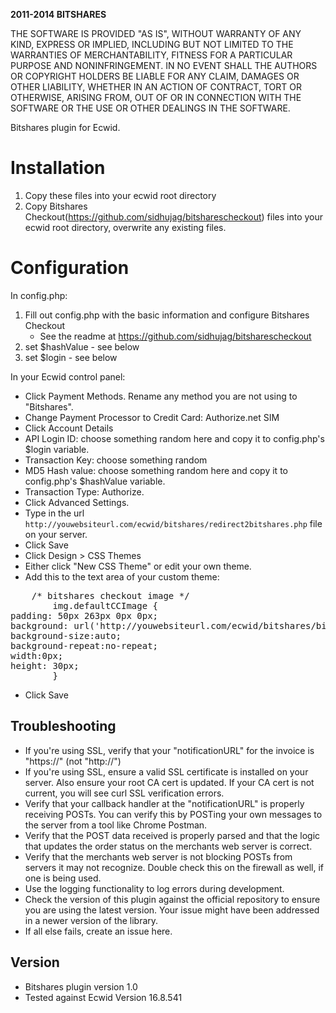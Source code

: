 <strong>2011-2014 BITSHARES</strong>



THE SOFTWARE IS PROVIDED "AS IS", WITHOUT WARRANTY OF ANY KIND, EXPRESS OR IMPLIED, INCLUDING BUT NOT LIMITED TO THE WARRANTIES OF MERCHANTABILITY, FITNESS FOR A PARTICULAR PURPOSE AND NONINFRINGEMENT. IN NO EVENT SHALL THE AUTHORS OR COPYRIGHT HOLDERS BE LIABLE FOR ANY CLAIM, DAMAGES OR OTHER LIABILITY, WHETHER IN AN ACTION OF CONTRACT, TORT OR OTHERWISE, ARISING FROM, OUT OF OR IN CONNECTION WITH THE SOFTWARE OR THE USE OR OTHER DEALINGS IN THE SOFTWARE.

Bitshares plugin for Ecwid.

# Installation

1. Copy these files into your ecwid root directory
2. Copy Bitshares Checkout(https://github.com/sidhujag/bitsharescheckout) files into your ecwid root directory, overwrite any existing files.

# Configuration

In config.php:
1. Fill out config.php with the basic information and configure Bitshares Checkout
    - See the readme at https://github.com/sidhujag/bitsharescheckout
2. set $hashValue - see below
3. set $login - see below

In your Ecwid control panel:
- Click Payment Methods.  Rename any method you are not using to "Bitshares".
- Change Payment Processor to Credit Card: Authorize.net SIM
- Click Account Details
- API Login ID: choose something random here and copy it to config.php's $login variable.
- Transaction Key: choose something random
- MD5 Hash value: choose something random here and copy it to config.php's $hashValue variable.
- Transaction Type: Authorize.
- Click Advanced Settings.
- Type in the url `http://youwebsiteurl.com/ecwid/bitshares/redirect2bitshares.php` file on your server.
- Click Save
- Click Design > CSS Themes
- Either click "New CSS Theme" or edit your own theme.
- Add this to the text area of your custom theme:
<pre>
	/* bitshares checkout image */
		img.defaultCCImage {
padding: 50px 263px 0px 0px; 
background: url('http://youwebsiteurl.com/ecwid/bitshares/bitshares-logo.png'); 
background-size:auto; 
background-repeat:no-repeat;
width:0px; 
height: 30px;
		}
</pre>
- Click Save


Troubleshooting
---------------
- If you're using SSL, verify that your "notificationURL" for the invoice is "https://" (not "http://")
- If you're using SSL, ensure a valid SSL certificate is installed on your server. Also ensure your root CA cert is updated. If your CA cert is not current, you will see curl SSL verification errors.
- Verify that your callback handler at the "notificationURL" is properly receiving POSTs. You can verify this by POSTing your own messages to the server from a tool like Chrome Postman.
- Verify that the POST data received is properly parsed and that the logic that updates the order status on the merchants web server is correct.
- Verify that the merchants web server is not blocking POSTs from servers it may not recognize. Double check this on the firewall as well, if one is being used.
- Use the logging functionality to log errors during development. 
- Check the version of this plugin against the official repository to ensure you are using the latest version. Your issue might have been addressed in a newer version of the library.
- If all else fails, create an issue here.


Version
-------
- Bitshares plugin version 1.0
- Tested against Ecwid Version 16.8.541
